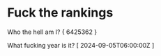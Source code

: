 # Fuck the rankings

Who the hell am I?
{ 6425362 }

What fucking year is it?
[ 2024-09-05T06:00:00Z ]
